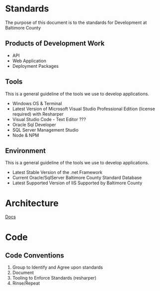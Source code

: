 # Standards
The purpose of this document is to the standards for Development at Baltimore County

## Products of Development Work
* API
* Web Application
* Deployment Packages

## Tools
This is a general guideline of the tools we use to develop applications.

* Windows OS & Terminal
* Latest Version of Microsoft Visual Studio Professional Edition (license required) with Resharper
* Visual Studio Code - Text Editor ???
* Oracle Sql Developer
* SQL Server Management Studio
* Node & NPM

## Environment
This is a general guideline of the tools we use to develop applications.

* Latest Stable Version of the .net Framework 
* Current Oracle/SqlServer Baltimore County Standard Database
* Latest Supported Version of IIS Supported by Baltimore County

# Architecture
[Docs](architecture.md)

# Code

## Code Conventions
1. Group to Identify and Agree upon standards
2. Document
3. Tooling to Enforce Standards (resharper)
4. Rinse/Repeat